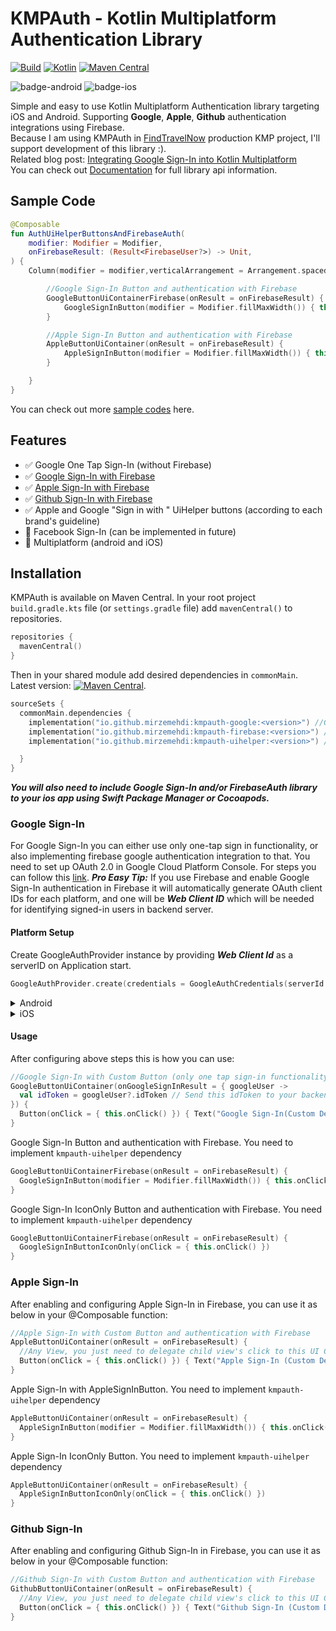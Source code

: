 # KMPAuth - Kotlin Multiplatform Authentication Library
[![Build](https://github.com/mirzemehdi/KMPAuth/actions/workflows/build_and_publish.yml/badge.svg)](https://github.com/mirzemehdi/KMPAuth/actions/workflows/build_and_publish.yml)
[![Kotlin](https://img.shields.io/badge/Kotlin-1.9.21-blue.svg?style=flat&logo=kotlin)](https://kotlinlang.org)
[![Maven Central](https://img.shields.io/maven-central/v/io.github.mirzemehdi/kmpauth-google?color=blue)](https://search.maven.org/search?q=g:io.github.mirzemehdi+kmpauth)

![badge-android](http://img.shields.io/badge/platform-android-6EDB8D.svg?style=flat)
![badge-ios](http://img.shields.io/badge/platform-ios-CDCDCD.svg?style=flat)

Simple and easy to use Kotlin Multiplatform Authentication library targeting iOS and Android. Supporting **Google**, **Apple**, **Github** authentication integrations using Firebase.   
Because I am using KMPAuth in [FindTravelNow](https://github.com/mirzemehdi/FindTravelNow-KMM/) production KMP project, I'll support development of this library :).   
Related blog post: [Integrating Google Sign-In into Kotlin Multiplatform](https://proandroiddev.com/integrating-google-sign-in-into-kotlin-multiplatform-8381c189a891)  
You can check out [Documentation](https://mirzemehdi.github.io/KMPAuth) for full library api information.

## Sample Code
```kotlin
@Composable
fun AuthUiHelperButtonsAndFirebaseAuth(
    modifier: Modifier = Modifier,
    onFirebaseResult: (Result<FirebaseUser?>) -> Unit,
) {
    Column(modifier = modifier,verticalArrangement = Arrangement.spacedBy(10.dp)) {

        //Google Sign-In Button and authentication with Firebase
        GoogleButtonUiContainerFirebase(onResult = onFirebaseResult) {
            GoogleSignInButton(modifier = Modifier.fillMaxWidth()) { this.onClick() }
        }

        //Apple Sign-In Button and authentication with Firebase
        AppleButtonUiContainer(onResult = onFirebaseResult) {
            AppleSignInButton(modifier = Modifier.fillMaxWidth()) { this.onClick() }
        }

    }
}

```

You can check out more [sample codes](https://github.com/mirzemehdi/KMPAuth/blob/main/sampleApp/composeApp/src/commonMain/kotlin/com/mmk/kmpauth/sample/App.kt) here.

## Features
- ✅ Google One Tap Sign-In (without Firebase)
- ✅ [Google Sign-In with Firebase](https://github.com/mirzemehdi/KMPAuth/tree/firebase_core#google-sign-in)
- ✅ [Apple Sign-In with Firebase](https://github.com/mirzemehdi/KMPAuth/tree/firebase_core#apple-sign-in)
- ✅ [Github Sign-In with Firebase](https://github.com/mirzemehdi/KMPAuth/tree/firebase_core#github-sign-in)
- ✅ Apple and Google "Sign in with " UiHelper buttons (according to each brand's guideline)
- 🚧 Facebook Sign-In (can be implemented in future)
- 📱 Multiplatform (android and iOS)

## Installation
KMPAuth is available on Maven Central. In your root project `build.gradle.kts` file (or `settings.gradle` file) add `mavenCentral()` to repositories.

```kotlin
repositories { 
  mavenCentral()
}
```

Then in your shared module add desired dependencies in `commonMain`. Latest version: [![Maven Central](https://img.shields.io/maven-central/v/io.github.mirzemehdi/kmpauth-google?color=blue)](https://search.maven.org/search?q=g:io.github.mirzemehdi+kmpauth).
```kotlin
sourceSets {
  commonMain.dependencies {
    implementation("io.github.mirzemehdi:kmpauth-google:<version>") //Google One Tap Sign-In 
    implementation("io.github.mirzemehdi:kmpauth-firebase:<version>") //Integrated Authentications with Firebase
    implementation("io.github.mirzemehdi:kmpauth-uihelper:<version>") //UiHelper SignIn buttons (AppleSignIn, GoogleSignInButton)

  }
}
```
**_You will also need to include Google Sign-In and/or FirebaseAuth library to your ios app using Swift Package Manager or Cocoapods._**   

### Google Sign-In
For Google Sign-In you can either use only one-tap sign in functionality, or also implementing firebase google authentication integration to that.
You need to set up OAuth 2.0 in Google Cloud Platform Console. 
For steps you can follow this [link](https://support.google.com/cloud/answer/6158849). **_Pro Easy Tip:_** If you use Firebase and enable Google Sign-In authentication in Firebase 
it will automatically generate OAuth client IDs for each platform, 
and one will be **_Web Client ID_** which will be needed for identifying signed-in users in backend server.

#### Platform Setup
Create GoogleAuthProvider instance by providing _**Web Client Id**_ as a serverID on Application start.
```kotlin
GoogleAuthProvider.create(credentials = GoogleAuthCredentials(serverId = WebClientId))

```
<details>
  <summary>Android</summary>

##### Android Setup
There is not any platform specific setup in Android side.

</details>

<details>
  <summary>iOS</summary>

##### iOS Setup
Add clientID, and serverId to your `Info.plist` file as below:

```
<key>GIDServerClientID</key>
<string>YOUR_SERVER_CLIENT_ID</string>

<key>GIDClientID</key>
<string>YOUR_IOS_CLIENT_ID</string>
<key>CFBundleURLTypes</key>
<array>
  <dict>
    <key>CFBundleURLSchemes</key>
    <array>
      <string>YOUR_DOT_REVERSED_IOS_CLIENT_ID</string>
    </array>
  </dict>
</array>

```

And finally, you need the code below to implement application delegate function calls on the Swift side.

```swift
import SwiftUI
import shared
import GoogleSignIn

class AppDelegate: NSObject, UIApplicationDelegate {

    func application(
      _ app: UIApplication,
      open url: URL, options: [UIApplication.OpenURLOptionsKey : Any] = [:]
    ) -> Bool {
      var handled: Bool

      handled = GIDSignIn.sharedInstance.handle(url)
      if handled {
        return true
      }

      // Handle other custom URL types.

      // If not handled by this app, return false.
      return false
    }


}

@main
struct iOSApp: App {
    @UIApplicationDelegateAdaptor(AppDelegate.self) var delegate
    
   var body: some Scene {
      WindowGroup {
            ContentView().onOpenURL(perform: { url in
                GIDSignIn.sharedInstance.handle(url)
            })
      }
   }
}


```

</details>

#### Usage
After configuring above steps this is how you can use:

```kotlin
//Google Sign-In with Custom Button (only one tap sign-in functionality)
GoogleButtonUiContainer(onGoogleSignInResult = { googleUser ->
  val idToken = googleUser?.idToken // Send this idToken to your backend to verify
}) {
  Button(onClick = { this.onClick() }) { Text("Google Sign-In(Custom Design)") }
}

```

Google Sign-In Button and authentication with Firebase. You need to implement `kmpauth-uihelper` dependency
```kotlin
GoogleButtonUiContainerFirebase(onResult = onFirebaseResult) {
  GoogleSignInButton(modifier = Modifier.fillMaxWidth()) { this.onClick() }
}
```

Google Sign-In IconOnly Button and authentication with Firebase. You need to implement `kmpauth-uihelper` dependency
```kotlin
GoogleButtonUiContainerFirebase(onResult = onFirebaseResult) {
  GoogleSignInButtonIconOnly(onClick = { this.onClick() })
}

```

### Apple Sign-In
After enabling and configuring Apple Sign-In in Firebase, you can use it as below in your @Composable function:
```kotlin
//Apple Sign-In with Custom Button and authentication with Firebase
AppleButtonUiContainer(onResult = onFirebaseResult) {
  //Any View, you just need to delegate child view's click to this UI Container's click method
  Button(onClick = { this.onClick() }) { Text("Apple Sign-In (Custom Design)") }
}

```

Apple Sign-In with AppleSignInButton. You need to implement `kmpauth-uihelper` dependency
```kotlin
AppleButtonUiContainer(onResult = onFirebaseResult) {
  AppleSignInButton(modifier = Modifier.fillMaxWidth()) { this.onClick() }
}
```

Apple Sign-In IconOnly Button. You need to implement `kmpauth-uihelper` dependency
```kotlin
AppleButtonUiContainer(onResult = onFirebaseResult) {
  AppleSignInButtonIconOnly(onClick = { this.onClick() })
}

```

### Github Sign-In
After enabling and configuring Github Sign-In in Firebase, you can use it as below in your @Composable function:
```kotlin
//Github Sign-In with Custom Button and authentication with Firebase
GithubButtonUiContainer(onResult = onFirebaseResult) {
  //Any View, you just need to delegate child view's click to this UI Container's click method
  Button(onClick = { this.onClick() }) { Text("Github Sign-In (Custom Design)") }
}

```



